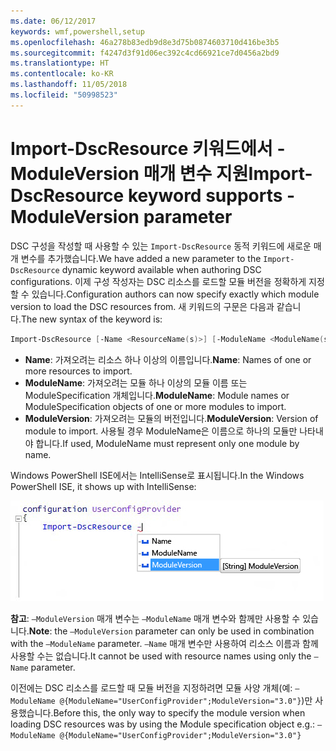 ```yaml
---
ms.date: 06/12/2017
keywords: wmf,powershell,setup
ms.openlocfilehash: 46a278b83edb9d8e3d75b0874603710d416be3b5
ms.sourcegitcommit: f4247d3f91d06ec392c4cd66921ce7d0456a2bd9
ms.translationtype: HT
ms.contentlocale: ko-KR
ms.lasthandoff: 11/05/2018
ms.locfileid: "50998523"
---
```

# <a name="import-dscresource-keyword-supports--moduleversion-parameter"></a><span data-ttu-id="fc3fd-102">Import-DscResource 키워드에서 -ModuleVersion 매개 변수 지원</span><span class="sxs-lookup"><span data-stu-id="fc3fd-102">Import-DscResource keyword supports -ModuleVersion parameter</span></span>

<span data-ttu-id="fc3fd-103">DSC 구성을 작성할 때 사용할 수 있는 `Import-DscResource` 동적 키워드에 새로운 매개 변수를 추가했습니다.</span><span class="sxs-lookup"><span data-stu-id="fc3fd-103">We have added a new parameter to the `Import-DscResource` dynamic keyword available when authoring DSC configurations.</span></span> <span data-ttu-id="fc3fd-104">이제 구성 작성자는 DSC 리소스를 로드할 모듈 버전을 정확하게 지정할 수 있습니다.</span><span class="sxs-lookup"><span data-stu-id="fc3fd-104">Configuration authors can now specify exactly which module version to load the DSC resources from.</span></span> <span data-ttu-id="fc3fd-105">새 키워드의 구문은 다음과 같습니다.</span><span class="sxs-lookup"><span data-stu-id="fc3fd-105">The new syntax of the keyword is:</span></span>

```powershell
Import-DscResource [-Name <ResourceName(s)>] [-ModuleName <ModuleName(s)>] [-ModuleVersion <ModuleVersion>]
```

* <span data-ttu-id="fc3fd-106">**Name**: 가져오려는 리소스 하나 이상의 이름입니다.</span><span class="sxs-lookup"><span data-stu-id="fc3fd-106">**Name**: Names of one or more resources to import.</span></span>
* <span data-ttu-id="fc3fd-107">**ModuleName**: 가져오려는 모듈 하나 이상의 모듈 이름 또는 ModuleSpecification 개체입니다.</span><span class="sxs-lookup"><span data-stu-id="fc3fd-107">**ModuleName**: Module names or ModuleSpecification objects of one or more modules to import.</span></span>
* <span data-ttu-id="fc3fd-108">**ModuleVersion**: 가져오려는 모듈의 버전입니다.</span><span class="sxs-lookup"><span data-stu-id="fc3fd-108">**ModuleVersion**: Version of module to import.</span></span> <span data-ttu-id="fc3fd-109">사용될 경우 ModuleName은 이름으로 하나의 모듈만 나타내야 합니다.</span><span class="sxs-lookup"><span data-stu-id="fc3fd-109">If used, ModuleName must represent only one module by name.</span></span>

<span data-ttu-id="fc3fd-110">Windows PowerShell ISE에서는 IntelliSense로 표시됩니다.</span><span class="sxs-lookup"><span data-stu-id="fc3fd-110">In the Windows PowerShell ISE, it shows up with IntelliSense:</span></span>

![](../images/Import-DscResource-Modversion.jpg)

<span data-ttu-id="fc3fd-111">**참고**: `–ModuleVersion` 매개 변수는 `–ModuleName` 매개 변수와 함께만 사용할 수 있습니다.</span><span class="sxs-lookup"><span data-stu-id="fc3fd-111">**Note**: the `–ModuleVersion` parameter can only be used in combination with the `–ModuleName` parameter.</span></span> <span data-ttu-id="fc3fd-112">`–Name` 매개 변수만 사용하여 리소스 이름과 함께 사용할 수는 없습니다.</span><span class="sxs-lookup"><span data-stu-id="fc3fd-112">It cannot be used with resource names using only the `–Name` parameter.</span></span>

<span data-ttu-id="fc3fd-113">이전에는 DSC 리소스를 로드할 때 모듈 버전을 지정하려면 모듈 사양 개체(예: `–ModuleName @{ModuleName="UserConfigProvider";ModuleVersion="3.0"}`)만 사용했습니다.</span><span class="sxs-lookup"><span data-stu-id="fc3fd-113">Before this, the only way to specify the module version when loading DSC resources was by using the Module specification object e.g.: `–ModuleName @{ModuleName="UserConfigProvider";ModuleVersion="3.0"}`</span></span>
